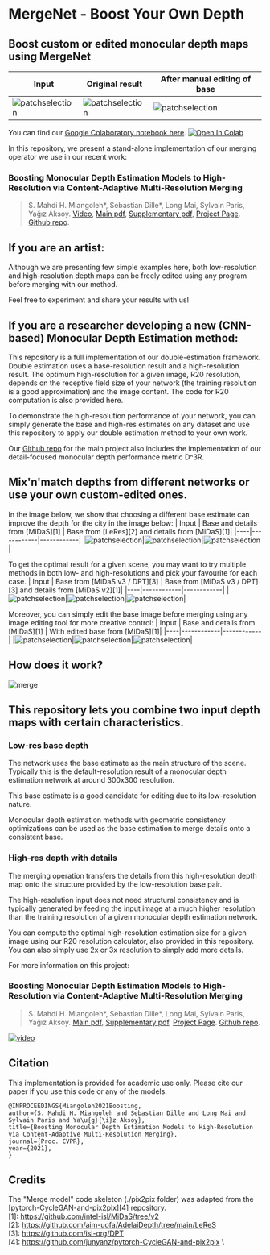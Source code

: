 # MergeNet - Boost Your Own Depth

## Boost custom or edited monocular depth maps using MergeNet


| Input | Original result | After manual editing of base|
|----|------------|------------|
|![patchselection](./figures/lunch_rgb.jpg)|![patchselection](./figures/lunch_orig.png)|![patchselection](./figures/lunch_edited.png)|

You can find our [Google Colaboratory notebook here](./colab/byod.ipynb).   [![Open In Colab](https://colab.research.google.com/assets/colab-badge.svg)](https://colab.research.google.com/github/compphoto/BoostYourOwnDepth/blob/main/colab/byod.ipynb)

In this repository, we present a stand-alone implementation of our merging operator we use in our recent work:

### Boosting Monocular Depth Estimation Models to High-Resolution via Content-Adaptive Multi-Resolution Merging 
> S. Mahdi H. Miangoleh\*, Sebastian Dille\*, Long Mai, Sylvain Paris, Yağız Aksoy.
> [Video](https://www.youtube.com/watch?v=lDeI17pHlqo),
> [Main pdf](http://yaksoy.github.io/papers/CVPR21-HighResDepth.pdf),
> [Supplementary pdf](http://yaksoy.github.io/papers/CVPR21-HighResDepth-Supp.pdf),
> [Project Page](http://yaksoy.github.io/highresdepth/).
> [Github repo](https://github.com/compphoto/BoostingMonocularDepth).



## If you are an artist:

Although we are presenting few simple examples here, both low-resolution and high-resolution depth maps can be freely edited using any program before merging with our method.

Feel free to experiment and share your results with us!

## If you are a researcher developing a new (CNN-based) Monocular Depth Estimation method:

This repository is a full implementation of our double-estimation framework. Double estimation uses a base-resolution result and a high-resolution result. The optimum high-resolution for a given image, R20 resolution, depends on the receptive field size of your network (the training resolution is a good approximation) and the image content. The code for R20 computation is also provided here.

To demonstrate the high-resolution performance of your network, you can simply generate the base and high-res estimates on any dataset and use this repository to apply our double estimation method to your own work.

Our [Github repo](https://github.com/compphoto/BoostingMonocularDepth) for the main project also includes the implementation of our detail-focused monocular depth performance metric D^3R.



## Mix'n'match depths from different networks or use your own custom-edited ones. 
In the image below, we show that choosing a different base estimate can improve the depth for the city in the image below:
| Input | Base and details from [MiDaS][1] | Base from [LeRes][2] and details from [MiDaS][1]|
|----|------------|------------|
|![patchselection](./figures/lunch_rgb.jpg)|![patchselection](./figures/lunch_orig.png)|![patchselection](./figures/Lunch_mix.png)|

To get the optimal result for a given scene, you may want to try multiple methods in both low- and high-resolutions and pick your favourite for each case.
| Input | Base from [MiDaS v3 / DPT][3] | Base from [MiDaS v3 / DPT][3] and details from [MiDaS v2][1]|
|----|------------|------------|
|![patchselection](./figures/Motorcycle-perfect_rgb.jpg)|![patchselection](./figures/motorcycle_dpt_base.png)|![patchselection](./figures/motorcycle_v2_hr.png)|

Moreover, you can simply edit the base image before merging using any image editing tool for more creative control:
| Input | Base and details from [MiDaS][1] | With edited base from [MiDaS][1]|
|----|------------|------------|
|![patchselection](./figures/lunch_rgb.jpg)|![patchselection](./figures/lunch_orig.png)|![patchselection](./figures/lunch_edited.png)|



## How does it work?

![merge](./figures/merge.png)

## This repository lets you combine two input depth maps with certain characteristics.

### Low-res base depth

The network uses the base estimate as the main structure of the scene. Typically this is the default-resolution result of a monocular depth estimation network at around 300x300 resolution. 

This base estimate is a good candidate for editing due to its low-resolution nature.

Monocular depth estimation methods with geometric consistency optimizations can be used as the base estimation to merge details onto a consistent base.

### High-res depth with details

The merging operation transfers the details from this high-resolution depth map onto the structure provided by the low-resolution base pair.

The high-resolution input does not need structural consistency and is typically generated by feeding the input image at a much higher resolution than the training resolution of a given monocular depth estimation network.

You can compute the optimal high-resolution estimation size for a given image using our R20 resolution calculator, also provided in this repository. You can also simply use 2x or 3x resolution to simply add more details.




For more information on this project:
### Boosting Monocular Depth Estimation Models to High-Resolution via Content-Adaptive Multi-Resolution Merging 

> S. Mahdi H. Miangoleh\*, Sebastian Dille\*, Long Mai, Sylvain Paris, Yağız Aksoy.
> [Main pdf](http://yaksoy.github.io/papers/CVPR21-HighResDepth.pdf),
> [Supplementary pdf](http://yaksoy.github.io/papers/CVPR21-HighResDepth-Supp.pdf),
> [Project Page](http://yaksoy.github.io/highresdepth/).
> [Github repo](https://github.com/compphoto/BoostingMonocularDepth).

[![video](./figures/video_thumbnail.jpg)](https://www.youtube.com/watch?v=lDeI17pHlqo)

## Citation

This implementation is provided for academic use only. Please cite our paper if you use this code or any of the models.
```
@INPROCEEDINGS{Miangoleh2021Boosting,
author={S. Mahdi H. Miangoleh and Sebastian Dille and Long Mai and Sylvain Paris and Ya\u{g}{\i}z Aksoy},
title={Boosting Monocular Depth Estimation Models to High-Resolution via Content-Adaptive Multi-Resolution Merging},
journal={Proc. CVPR},
year={2021},
}
```

## Credits

The "Merge model" code skeleton (./pix2pix folder) was adapted from the [pytorch-CycleGAN-and-pix2pix][4] repository.\
[1]: https://github.com/intel-isl/MiDaS/tree/v2 \
[2]: https://github.com/aim-uofa/AdelaiDepth/tree/main/LeReS \
[3]: https://github.com/isl-org/DPT \
[4]: https://github.com/junyanz/pytorch-CycleGAN-and-pix2pix \





